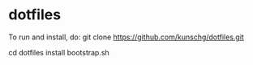 # dotfiles

To run and install, do:
git clone <https://github.com/kunschg/dotfiles.git>

cd dotfiles
install
bootstrap.sh
